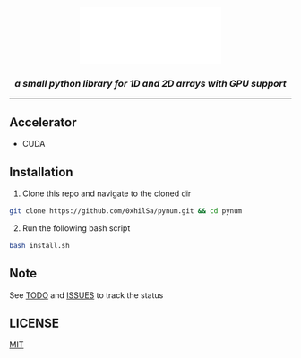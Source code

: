 <div align="center">
<picture>
  <source media="(prefers-color-scheme:light)" srcset="/docs/pynum.svg">
  <img alt="pynum-logo" src="./docs/pynum.svg" width="50%" height="50%">
</picture>
  
<h3><i><b>a small python library for 1D and 2D arrays with GPU support</b></i></h3>
</div>

---

## Accelerator
- CUDA

## Installation
1. Clone this repo and navigate to the cloned dir
```bash
git clone https://github.com/0xhilSa/pynum.git && cd pynum
```

2. Run the following bash script
```bash
bash install.sh
```

## Note
See [TODO](https://github.com/0xhilSa/pynum/blob/master/TODO.md) and [ISSUES](https://github.com/0xhilSa/pynum/blob/master/ISSUES.md) to track the status

## LICENSE
[MIT](https://github.com/0xhilSa/pynum/tree/master?tab=MIT-1-ov-file#readme)
